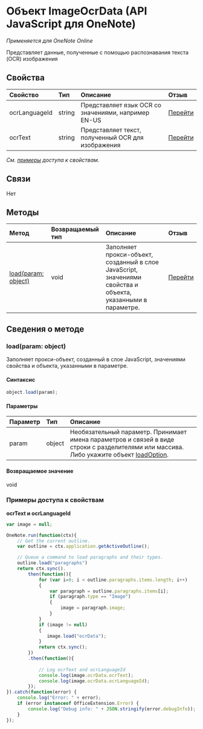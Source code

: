 ﻿# Объект ImageOcrData (API JavaScript для OneNote)

_Применяется для OneNote Online_  


Представляет данные, полученные с помощью распознавания текста (OCR) изображения

## Свойства

| Свойство     | Тип   |Описание|Отзыв|
|:---------------|:--------|:----------|:-------|
|ocrLanguageId|string|Представляет язык OCR со значениями, например EN-US|[Перейти](https://github.com/OfficeDev/office-js-docs/issues/new?title=OneNote-imageOcrData-ocrLanguageId)|
|ocrText|string|Представляет текст, полученный OCR для изображения|[Перейти](https://github.com/OfficeDev/office-js-docs/issues/new?title=OneNote-imageOcrData-ocrText)|

_См. [примеры](#примеры) доступа к свойствам._

## Связи
Нет


## Методы

| Метод           | Возвращаемый тип    |Описание| Отзыв|
|:---------------|:--------|:----------|:-------|
|[load(param: object)](#loadparam-object)|void|Заполняет прокси-объект, созданный в слое JavaScript, значениями свойства и объекта, указанными в параметре.|[Перейти](https://github.com/OfficeDev/office-js-docs/issues/new?title=OneNote-imageOcrData-load)|

## Сведения о методе


### load(param: object)
Заполняет прокси-объект, созданный в слое JavaScript, значениями свойства и объекта, указанными в параметре.

#### Синтаксис
```js
object.load(param);
```

#### Параметры
| Параметр    | Тип   |Описание|
|:---------------|:--------|:----------|
|param|object|Необязательный параметр. Принимает имена параметров и связей в виде строки с разделителями или массива. Либо укажите объект [loadOption](loadoption.md).|

#### Возвращаемое значение
void
### Примеры доступа к свойствам
**ocrText и ocrLanguageId**
```js
var image = null;

OneNote.run(function(ctx){
    // Get the current outline.
    var outline = ctx.application.getActiveOutline();

    // Queue a command to load paragraphs and their types.
    outline.load("paragraphs")
    return ctx.sync().
        then(function(){
            for (var i=0; i < outline.paragraphs.items.length; i++)
            {
                var paragraph = outline.paragraphs.items[i];
                if (paragraph.type == "Image")
                {
                    image = paragraph.image;
                }
            }
            if (image != null)
            {
               image.load("ocrData");
            }
            return ctx.sync();
        })
        .then(function(){
            
            // Log ocrText and ocrLanguageId
            console.log(image.ocrData.ocrText);
            console.log(image.ocrData.ocrLanguageId);
        });
}).catch(function(error) {
    console.log("Error: " + error);
    if (error instanceof OfficeExtension.Error) {
        console.log("Debug info: " + JSON.stringify(error.debugInfo));
    }
});
```
